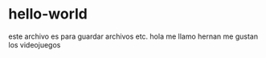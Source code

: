 # hello-world
este archivo es para guardar archivos etc.
hola me llamo hernan
me     gustan los videojuegos
